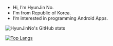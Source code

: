- Hi, I’m HyunJin No.
- I'm from Republic of Korea.
- I’m interested in programming Android Apps.

![HyunJinNo's GitHub stats](https://github-readme-stats.vercel.app/api?username=HyunJinNo&show_icons=true&theme=tokyonight)

[![Top Langs](https://github-readme-stats.vercel.app/api/top-langs/?username=HyunJinNo&langs_count=8)](https://github.com/HyunJinNo/github-readme-stats)

<!---
HyunJinNo/HyunJinNo is a ✨ special ✨ repository because its `README.md` (this file) appears on your GitHub profile.
You can click the Preview link to take a look at your changes.
--->
